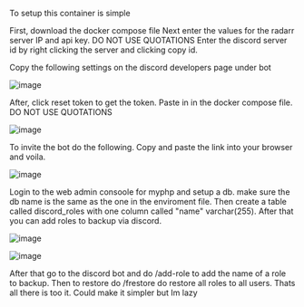 To setup this container is simple

First, download the docker compose file Next enter the values for the radarr server IP and api key. DO NOT USE QUOTATIONS Enter the discord server id by right clicking the server and clicking copy id.

Copy the following settings on the discord developers page under bot

![image](https://github.com/gdamx/discord-role-backup/assets/99370593/adf0c232-ee8f-4f8a-9bf8-e8b22ba6a560)


After, click reset token to get the token. Paste in in the docker compose file. DO NOT USE QUOTATIONS

![image](https://github.com/gdamx/discord-role-backup/assets/99370593/51f0478d-dd85-478c-a042-41ae09b2309e)


To invite the bot do the following. Copy and paste the link into your browser and voila.

![image](https://github.com/gdamx/discord-role-backup/assets/99370593/926e61c3-66e6-4739-921c-dbd8158c30e9)





Login to the web admin consoole for myphp and setup a db. make sure the db name is the same as the one in the enviroment file. Then create a table called discord_roles with one column called "name" varchar(255). After that you can add roles to backup
via discord.

![image](https://github.com/gdamx/discord-role-backup/assets/99370593/82cb2947-8257-4929-97d1-a85be98ffa00)

![image](https://github.com/gdamx/discord-role-backup/assets/99370593/ad6d796d-e310-4f06-a58a-098ec0e2f32b)

After that go to the discord bot and do /add-role to add the name of a role to backup. Then to restore do /frestore do restore all roles to all users. Thats all there is too it. Could make it simpler but Im lazy

